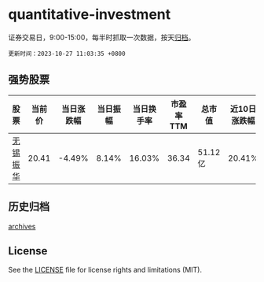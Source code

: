 # quantitative-investment

证券交易日，9:00-15:00，每半时抓取一次数据，按天[归档](archives)。

`更新时间：2023-10-27 11:03:35 +0800`

## 强势股票

|股票|当前价|当日涨跌幅|当日振幅|当日换手率|市盈率TTM|总市值|近10日涨跌幅|
|----|----|----|----|----|----|----|----|
|[无锡振华](https://xueqiu.com/S/SH605319)|20.41|-4.49%|8.14%|16.03%|36.34|51.12亿|20.41%|

## 历史归档

[archives](archives)

## License

See the [LICENSE](LICENSE) file for license rights and limitations (MIT).